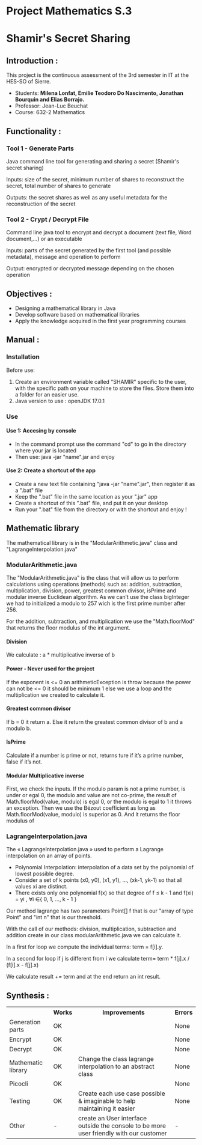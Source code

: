 <H1>Project Mathematics S.3</H1>
<H1>Shamir's Secret Sharing</H1>

<H2>Introduction :</H2>
This project is the continuous assessment of the 3rd semester in IT at the HES-SO of Sierre.

<ul>
    <li>Students: <b>Milena Lonfat, Emilie Teodoro Do Nascimento, Jonathan Bourquin and Elias Borrajo.</b></li>
    <li>Professor: Jean-Luc Beuchat</li>
    <li>Course: 632-2 Mathematics</li>
</ul>

<H2>Functionality :</H2>
<h3>Tool 1 - Generate Parts</h3>
Java command line tool for generating and sharing a secret (Shamir's secret sharing)

Inputs: size of the secret, minimum number of shares to reconstruct the secret, total number of shares to generate

Outputs: the secret shares as well as any useful metadata for the reconstruction of the secret

<h3>Tool 2 - Crypt / Decrypt File</h3>
Command line java tool to encrypt and decrypt a document (text file, Word document,...) or an executable

Inputs: parts of the secret generated by the first tool (and possible metadata), message and operation to perform

Output: encrypted or decrypted message depending on the chosen operation

<H2>Objectives :</H3>
<ul>
    <li>Designing a mathematical library in Java</li>
    <li>Develop software based on mathematical libraries</li>
    <li>Apply the knowledge acquired in the first year programming courses</li>
</ul>

<H2>Manual :</H2>
<H3>Installation</H3>
Before use:
<ol>
    <li> Create an environment variable called "SHAMIR" specific to the user, 
         with the specific path on your machine to store the files. 
         Store them into a folder for an easier use. </li>
    <li> Java version to use : openJDK 17.0.1 </li>
</ol>

<H3>Use</H3>
<H4>Use 1: Accesing by console</H4>
<ul>
    <li>In the command prompt use the command "cd" to go in the directory where your jar is located</li>
    <li>Then use: java -jar "name".jar and enjoy</li>
</ul>

<H4>Use 2: Create a shortcut of the app</H4>
<ul>
    <li>Create a new text file containing "java -jar "name".jar", then register it as a ".bat" file</li>
    <li>Keep the ".bat" file in the same location as your ".jar" app</li>
    <li>Create a shortcut of this ".bat" file, and put it on your desktop</li>
    <li>Run your ".bat" file from the directory or with the shortcut and enjoy !</li>
</ul>

<H2>Mathematic library</H2>
The mathematical library is in the "ModularArithmetic.java" class and "LagrangeInterpolation.java"

<H3>ModularArithmetic.java</H3>
The "ModularArithmetic.java" is the class that will allow us to perform calculations using operations (methods) such as:
 addition, subtraction, multiplication, division, power, greatest common divisor, isPrime and modular inverse Euclidean algorithm.
As we can’t use the class bigInteger we had to initialized a modulo to 257 wich is the first prime number after 256.

For the addition, subtraction, and multiplication we use the "Math.floorMod" that returns the floor modulus of the int argument.

<H4>Division</H4>
We calculate : a * multiplicative inverse of b

<H4>Power - Never used for the project</H4>
If the exponent is <= 0 an arithmeticException is throw because the power can not be <= 0 it should be minimum 1 else we use a loop and the multiplication we created to calculate it.

<H4>Greatest common divisor</H4>
If b = 0 it return a.
Else it return the greatest common divisor of b and a modulo b.

<H4>IsPrime</H4>
Calculate if a number is prime or not, returns ture if it’s a prime number, false if it’s not.

<H4>Modular Multiplicative inverse</H4>
First, we check the inputs. If the modulo param is not a prime number, is under or egal 0, 
the modulo and value are not co-prime, the result of Math.floorMod(value, modulo) is egal 0, 
or the modulo is egal to 1 it throws an exception.
Then we use the Bézout coefficient as long as Math.floorMod(value, modulo) is superior as 0.
And it returns the floor modulus of

<H3>LagrangeInterpolation.java</H3>
<p>The « LagrangeInterpolation.java » used to perform a Lagrange interpolation on an array of points.</p>
<ul>
    <li>Polynomial Interpolation: interpolation of a data set by the polynomial of lowest possible degree.</li>
    <li>Consider a set of k points (x0, y0), (x1, y1), …, (xk-1, yk-1) so that all values xi are distinct.</li>
    <li>There exists only one polynomial f(x) so that degree of f ≤ k - 1 and f(xi) = yi , ∀i ∈{ 0, 1, …, k - 1 }</li>
</ul>

Our method lagrange has two parameters Point[] f that is our "array of type Point" and "int n" that is our threshold.

With the call of our methods: division, multiplication, subtraction and addition create in our class modularArithmetic.java we can calculate it.

In a first for loop we compute the individual terms: term = f[i].y.

In a second for loop if j is different from i we calculate term= term * f[j].x / (f[i].x - f[j].x)

We calculate result += term and at the end return an int result.

<H2>Synthesis :</H2>
<table>
    <tr>
        <th></th>
        <th>Works</th>
        <th>Improvements</th>
        <th>Errors</th>
    </tr>
    <tr>
        <td>Generation parts</td>
        <td>OK</td>
        <td></td>
        <td>None</td>
    </tr>
    <tr>
        <td>Encrypt</td>
        <td>OK</td>
        <td></td>
        <td>None</td>
    </tr>
    <tr>
        <td>Decrypt</td>
        <td>OK</td>
        <td></td>
        <td>None</td>
    </tr>
    <tr>
        <td>Mathematic library</td>
        <td>OK</td>
        <td>Change the class lagrange interpolation to an abstract class</td>
        <td>None</td>
    </tr>
    <tr>
        <td>Picocli</td>
        <td>OK</td>
        <td></td>
        <td>None</td>
    </tr>
    <tr>
        <td>Testing</td>
        <td>OK</td>
        <td>Create each use case possible & imaginable to help maintaining it easier</td>
        <td>None</td>
    </tr>
    <tr>
       <td>Other</td>
       <td>-</td>
       <td>create an User interface outside the console to be more user friendly with our customer</td>
       <td>-</td>
    </tr>
</table>




